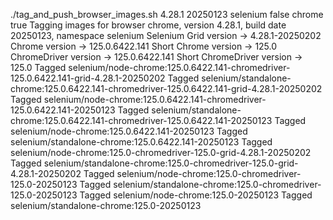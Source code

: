 ./tag_and_push_browser_images.sh 4.28.1 20250123 selenium false chrome true
Tagging images for browser chrome, version 4.28.1, build date 20250123, namespace selenium
Selenium Grid version -> 4.28.1-20250202
Chrome version -> 125.0.6422.141
Short Chrome version -> 125.0
ChromeDriver version -> 125.0.6422.141
Short ChromeDriver version -> 125.0
Tagged selenium/node-chrome:125.0.6422.141-chromedriver-125.0.6422.141-grid-4.28.1-20250202
Tagged selenium/standalone-chrome:125.0.6422.141-chromedriver-125.0.6422.141-grid-4.28.1-20250202
Tagged selenium/node-chrome:125.0.6422.141-chromedriver-125.0.6422.141-20250123
Tagged selenium/standalone-chrome:125.0.6422.141-chromedriver-125.0.6422.141-20250123
Tagged selenium/node-chrome:125.0.6422.141-20250123
Tagged selenium/standalone-chrome:125.0.6422.141-20250123
Tagged selenium/node-chrome:125.0-chromedriver-125.0-grid-4.28.1-20250202
Tagged selenium/standalone-chrome:125.0-chromedriver-125.0-grid-4.28.1-20250202
Tagged selenium/node-chrome:125.0-chromedriver-125.0-20250123
Tagged selenium/standalone-chrome:125.0-chromedriver-125.0-20250123
Tagged selenium/node-chrome:125.0-20250123
Tagged selenium/standalone-chrome:125.0-20250123
